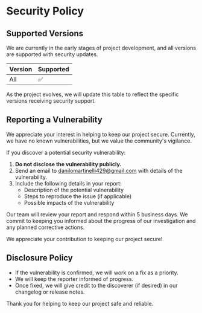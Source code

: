 # Security Policy

## Supported Versions

We are currently in the early stages of project development, and all versions are supported with security updates.

| Version | Supported          |
| ------- | ------------------ |
| All     | :white_check_mark: |

As the project evolves, we will update this table to reflect the specific versions receiving security support.

## Reporting a Vulnerability

We appreciate your interest in helping to keep our project secure. Currently, we have no known vulnerabilities, but we value the community's vigilance.

If you discover a potential security vulnerability:

1. **Do not disclose the vulnerability publicly.**
2. Send an email to danilomartinelli429@gmail.com with details of the vulnerability.
3. Include the following details in your report:
   - Description of the potential vulnerability
   - Steps to reproduce the issue (if applicable)
   - Possible impacts of the vulnerability

Our team will review your report and respond within 5 business days. We commit to keeping you informed about the progress of our investigation and any planned corrective actions.

We appreciate your contribution to keeping our project secure!

## Disclosure Policy

- If the vulnerability is confirmed, we will work on a fix as a priority.
- We will keep the reporter informed of progress.
- Once fixed, we will give credit to the discoverer (if desired) in our changelog or release notes.

Thank you for helping to keep our project safe and reliable.
